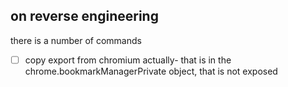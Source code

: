 

## on reverse engineering
there is a number of commands
- [ ] copy export from chromium actually- that is in the chrome.bookmarkManagerPrivate object, that is not exposed